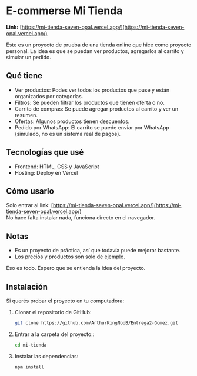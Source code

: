 # E-commerse Mi Tienda

**Link:** [https://mi-tienda-seven-opal.vercel.app/](https://mi-tienda-seven-opal.vercel.app/)

Este es un proyecto de prueba de una tienda online que hice como proyecto personal. La idea es que se puedan ver productos, agregarlos al carrito y simular un pedido.  

## Qué tiene

- Ver productos: Podes ver todos los productos que puse y están organizados por categorías.  
- Filtros: Se pueden filtrar los productos que tienen oferta o no.  
- Carrito de compras: Se puede agregar productos al carrito y ver un resumen.  
- Ofertas: Algunos productos tienen descuentos.  
- Pedido por WhatsApp: El carrito se puede enviar por WhatsApp (simulado, no es un sistema real de pagos).  

## Tecnologías que usé

- Frontend: HTML, CSS y JavaScript  
- Hosting: Deploy en Vercel  

## Cómo usarlo

Solo entrar al link: [https://mi-tienda-seven-opal.vercel.app/](https://mi-tienda-seven-opal.vercel.app/)  
No hace falta instalar nada, funciona directo en el navegador.  

## Notas

- Es un proyecto de práctica, así que todavía puede mejorar bastante.  
- Los precios y productos son solo de ejemplo.  

Eso es todo. Espero que se entienda la idea del proyecto.

## Instalación

Si querés probar el proyecto en tu computadora:

1. Clonar el repositorio de GitHub:
   ```bash
   git clone https://github.com/ArthurKingNooB/Entrega2-Gomez.git
   ```
2. Entrar a la carpeta del proyecto::
   ```bash
   cd mi-tienda
   ```
3. Instalar las dependencias:
   ```bash
   npm install
   ```
